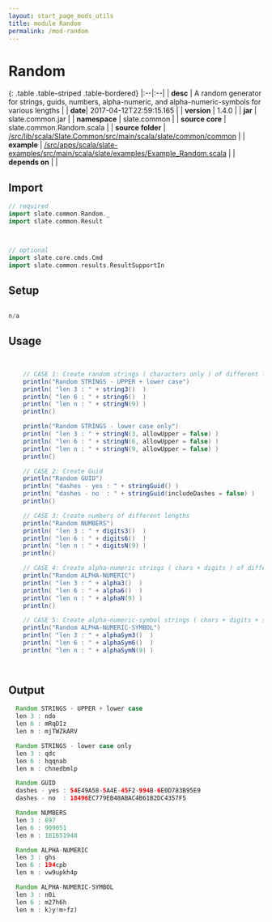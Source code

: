 ```yaml
---
layout: start_page_mods_utils
title: module Random
permalink: /mod-random
---
```


# Random

{: .table .table-striped .table-bordered}
|:--|:--|
| **desc** | A random generator for strings, guids, numbers, alpha-numeric, and alpha-numeric-symbols for various lengths | 
| **date**| 2017-04-12T22:59:15.165 |
| **version** | 1.4.0  |
| **jar** | slate.common.jar  |
| **namespace** | slate.common  |
| **source core** | slate.common.Random.scala  |
| **source folder** | [/src/lib/scala/Slate.Common/src/main/scala/slate/common/common](https://github.com/code-helix/slatekit/tree/master/src/lib/scala/Slate.Common/src/main/scala/slate/common/common)  |
| **example** | [/src/apps/scala/slate-examples/src/main/scala/slate/examples/Example_Random.scala](https://github.com/code-helix/slatekit/tree/master/src/apps/scala/slate-examples/src/main/scala/slate/examples/Example_Random.scala) |
| **depends on** |   |

## Import
```scala 
// required 
import slate.common.Random._
import slate.common.Result



// optional 
import slate.core.cmds.Cmd
import slate.common.results.ResultSupportIn


```

## Setup
```scala

n/a

```

## Usage
```scala


    // CASE 1: Create random strings ( characters only ) of different lengths
    println("Random STRINGS - UPPER + lower case")
    println( "len 3 : " + string3()  )
    println( "len 6 : " + string6()  )
    println( "len n : " + stringN(9) )
    println()

    println("Random STRINGS - lower case only")
    println( "len 3 : " + stringN(3, allowUpper = false) )
    println( "len 6 : " + stringN(6, allowUpper = false) )
    println( "len n : " + stringN(9, allowUpper = false) )
    println()

    // CASE 2: Create Guid
    println("Random GUID")
    println( "dashes - yes : " + stringGuid() )
    println( "dashes - no  : " + stringGuid(includeDashes = false) )
    println()

    // CASE 3: Create numbers of different lengths
    println("Random NUMBERS")
    println( "len 3 : " + digits3()  )
    println( "len 6 : " + digits6()  )
    println( "len n : " + digitsN(9) )
    println()

    // CASE 4: Create alpha-numeric strings ( chars + digits ) of different lengths
    println("Random ALPHA-NUMERIC")
    println( "len 3 : " + alpha3()  )
    println( "len 6 : " + alpha6()  )
    println( "len n : " + alphaN(9) )
    println()

    // CASE 5: Create alpha-numeric-symbol strings ( chars + digits + symbols ) of different lengths
    println("Random ALPHA-NUMERIC-SYMBOL")
    println( "len 3 : " + alphaSym3()  )
    println( "len 6 : " + alphaSym6()  )
    println( "len n : " + alphaSymN(9) )

    

```


## Output

```java
  Random STRINGS - UPPER + lower case
  len 3 : ndo
  len 6 : mRqDIz
  len n : mjTWZkARV

  Random STRINGS - lower case only
  len 3 : qdc
  len 6 : hqqnab
  len n : chnedbmlp

  Random GUID
  dashes - yes : 54E49A58-5A4E-45F2-994B-6E0D783B95E9
  dashes - no  : 18496EC779EB48ABAC4B61B2DC4357F5

  Random NUMBERS
  len 3 : 697
  len 6 : 909051
  len n : 181651948

  Random ALPHA-NUMERIC
  len 3 : ghs
  len 6 : 194cpb
  len n : vw9upkh4p

  Random ALPHA-NUMERIC-SYMBOL
  len 3 : n0i
  len 6 : m27h6h
  len n : k}y!m+fz)
```
  